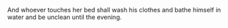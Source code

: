 And whoever touches her bed shall wash his clothes and bathe himself in water and be unclean until the evening.
